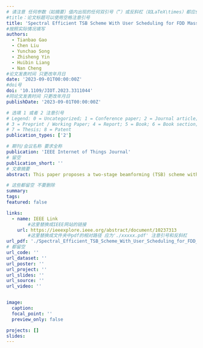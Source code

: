 ```yaml
---
# 请注意 任何参数（如摘要）值内出现的任何双引号（“）或反斜杠（如LaTeX\times）都应使用反斜杠（\）进行转义。例如，符号“和LaTeX text\times分别变为\”和\\times。有关详细信息，请参阅YAML或TOML文档。
#title：论文标题可以使用空格注意引号
title: 'Spectral Efficient TSB Scheme With User Scheduling for FDD Massive MIMO Systems'
#按照实际情况填写
authors:
  - Tianbao Gao
  - Chen Liu
  - Yunchao Song
  - Zhisheng Yin
  - Huibin Liang
  - Nan Cheng
#论文发表时间 只更改年月日
date: '2023-09-01T00:00:00Z'
#doi号
doi: '10.1109/JIOT.2023.3311044'
#同论文发表时间 只更改年月日
publishDate: '2023-09-01T00:00:00Z'

# 选填 1 或者 2 注意引号
# Legend: 0 = Uncategorized; 1 = Conference paper; 2 = Journal article;
# 3 = Preprint / Working Paper; 4 = Report; 5 = Book; 6 = Book section;
# 7 = Thesis; 8 = Patent
publication_types: ['2']

# 期刊/会议名称 要求全称
publication: 'IEEE Internet of Things Journal'
# 留空
publication_short: ''
# 文章摘要
abstract: This paper proposes a two-stage beamforming (TSB) scheme with user scheduling for FDD massive MIMO. The developed TSB scheme designs the analog pre-beamformer and schedules the users using statistical channel state information (S-CSI), reducing the overhead of the pilot and the feedback. Particularly, in the one-ring local scattering channel model, the pre-beamformer design and user scheduling problem is formulated as a 0-1 quadratic constrained quadratic programming (QCQP), which is further linearized to a mixed integer linear programming (MILP). In the multiple scattering clusters channel model, we design the pre-beamformer and schedule the users based on graph theory, where the chromatic number of the equivalent matrix represents the minimum number of orthogonal pilots. Then, we propose an iterative beam selection and user scheduling (I-BSUS) scheme that approximates the minimum pilot constraint by the maximum vertex degree. Moreover, the net spectrum efficiency (NSE) is improved using a multi-user digital precoder, which depends on the effective instantaneous CSI (EI-CSI). Simulation results validate the superiority of the proposed scheme in enhancing the NSE over the existing schemes.

# 这些都留空 不要删除
summary:  
tags:
featured: false

links:
  - name: IEEE Link
        #这里替换成IEEE网站的链接
    url: https://ieeexplore.ieee.org/abstract/document/10237313
        #这里替换成文件夹中pdf的相对路径 应为'./xxxxx.pdf' 注意引号和反斜杠
url_pdf: './Spectral_Efficient_TSB_Scheme_With_User_Scheduling_for_FDD_Mass.pdf'
# 都留空
url_code: ''
url_dataset: ''
url_poster: ''
url_project: ''
url_slides: ''
url_source: ''
url_video: ''


image:
  caption: 
  focal_point: ''
  preview_only: false

projects: []
slides:
---
```

